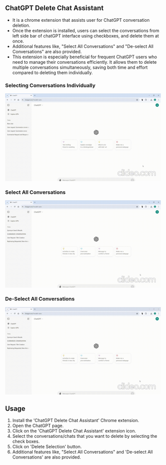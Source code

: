 ## ChatGPT Delete Chat Assistant
- It is a chrome extension that assists user for ChatGPT conversation deletion.  
- Once the extension is installed, users can select the conversations from left side bar of chatGPT interface using checkboxes, and delete them at once.  
- Additional features like, "Select All Conversations" and "De-select All Conversations" are also provided.  
- This extension is especially beneficial for frequent ChatGPT users who need to manage their conversations efficiently. It allows them to delete multiple conversations simultaneously, saving both time and effort compared to deleting them individually.  

### Selecting Conversations Individually
![](GIFs/select-individual-conversations.gif)  

### Select All Conversations
![](GIFs/delete-all-conversations.gif)  

### De-Select All Conversations
![](GIFs/deselect-conversations.gif)

## Usage

1. Install the 'ChatGPT Delete Chat Assistant' Chrome extension.
2. Open the ChatGPT page.
3. Click on the 'ChatGPT Delete Chat Assistant' extension icon.
4. Select the conversations/chats that you want to delete by selecting the check boxes.
5. Click on 'Delete Selection' button.
6. Additional features like, "Select All Conversations" and 'De-select All Conversations' are also provided.
